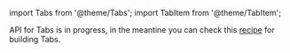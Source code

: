 import Tabs from '@theme/Tabs';
import TabItem from '@theme/TabItem';

API for Tabs is in progress, in the meantine you can check this [recipe](buildingTabView.md) for building Tabs.

<!-- Migrating to v3 will provide a lot more **design**, **size, variation**, **color** and **customisation** option.

We have sliced Tabs into multiple smaller components which not only provides more control over the the code but also makes it more readable.

## Overview

Migrating Tabs components can broadly described in these points:

- Separated `Tab View` and `Tab Bar`. Providing more control over the structure and design.
- Each **Tab** can be more than string.
- **initialPage** (prop) → **defaultIndex** (prop), **page** (prop) → **index** (prop)
- The styling props have been deprecated, in v3 **Tabs** implements **Box** so it can be designed using Box props.

## Code Comparison

<Tabs
defaultValue="v2"
values={[
{label: 'v2', value: 'v2'},
{label: 'v3', value: 'v3'},
]}>
<TabItem value="v2">

```tsx
<Tabs>
  <Tab heading="One">
    <Text>One</Text>
  </Tab>
  <Tab heading="Two">
    <Text>Two</Text>
  </Tab>
  <Tab heading="Three">
    <Text>Three</Text>
  </Tab>
</Tabs>
```

</TabItem>
<TabItem value="v3">

```tsx
<Tabs>
  <Tabs.Bar>
    <Tabs.Tab>One</Tabs.Tab>
    <Tabs.Tab>Two</Tabs.Tab>
    <Tabs.Tab>Three</Tabs.Tab>
  </Tabs.Bar>
  <Tabs.Views>
    <Tabs.View>One</Tabs.View>
    <Tabs.View>Two</Tabs.View>
    <Tabs.View>Three</Tabs.View>
  </Tabs.Views>
</Tabs>
```

</TabItem>
</Tabs> -->

